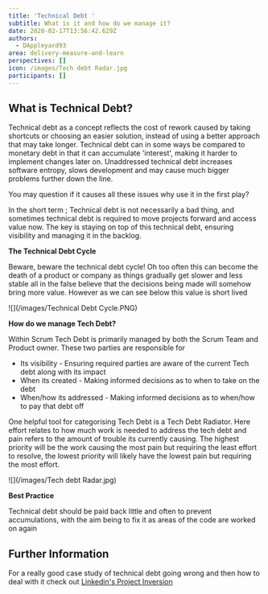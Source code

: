 ```yaml
---
title: 'Technical Debt '
subtitle: What is it and how do we manage it?
date: 2020-02-17T13:56:42.629Z
authors:
  - DAppleyard93
area: delivery-measure-and-learn
perspectives: []
icon: /images/Tech debt Radar.jpg
participants: []
---
```

## What is Technical Debt?

Technical debt as a concept reflects the cost of rework caused by taking shortcuts or choosing an easier solution, instead of using a better approach that may take longer. Technical debt can in some ways be compared to monetary debt in that it can accumulate 'interest', making it harder to implement changes later on. Unaddressed technical debt increases software entropy, slows development and may cause much bigger problems further down the line. 

You may question if it causes all these issues why use it in the first play? 

In the short term ; Technical debt is not necessarily a bad thing, and sometimes technical debt is required to move projects forward and access value now. The key is staying on top of this technical debt, ensuring visibility and managing it in the backlog.



**The Technical Debt Cycle**

Beware, beware the technical debt cycle! Oh too often this can become the death of a product or company as things gradually get slower and less stable all in the false believe that the decisions being made will somehow bring more value.  However as we can see below this value is short lived

![](/images/Technical Debt Cycle.PNG)

**How do we manage Tech Debt?**

Within Scrum Tech Debt is primarily managed by both the Scrum Team and Product owner. These two parties are responsible for

* Its visibility - Ensuring required parties are aware of the current Tech debt along with its impact
* When its created - Making informed decisions as to when to take on the debt
* When/how its addressed - Making informed decisions as to when/how to pay that debt off



One helpful tool for categorising Tech Debt is a Tech Debt Radiator. Here effort relates to how much work is needed to address the tech debt and pain refers to the amount of trouble its currently causing. The highest priority will be the work causing the most pain but requiring the least effort to resolve, the lowest priority will likely have the lowest pain but requiring the most effort. 

![](/images/Tech debt Radar.jpg)



**Best Practice**

Technical debt should be paid back little and often to prevent accumulations, with the aim being to fix it as areas of the code are worked on again



## Further Information

For a really good case study of technical debt going wrong and then how to deal with it check out  [Linkedin's Project Inversion](https://www.linkedin.com/pulse/when-your-tech-debt-comes-due-kevin-scott/)
